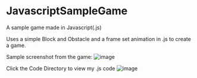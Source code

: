 # JavascriptSampleGame
A sample game made in Javascript(.js)

Uses a simple Block and Obstacle and a frame set animation in .js to create a game.



Sample screenshot from the game:
![image](https://user-images.githubusercontent.com/101094019/209642300-11366f8d-6563-49a7-8398-d0d1634e3b05.png)

Click the Code Directory to view my .js code
![image](https://user-images.githubusercontent.com/101094019/209642649-b0b6dc11-8ab3-4afe-ae8e-e77d001ab4aa.png)


